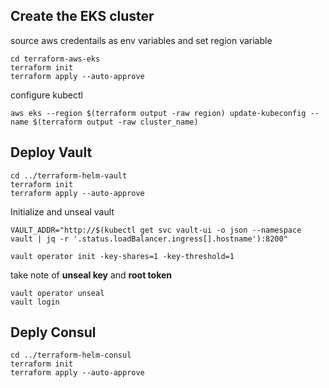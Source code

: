 ## Create the EKS cluster
source aws credentails as env variables and set region variable

    cd terraform-aws-eks
    terraform init
    terraform apply --auto-approve

configure kubectl

    aws eks --region $(terraform output -raw region) update-kubeconfig --name $(terraform output -raw cluster_name)

## Deploy Vault

    cd ../terraform-helm-vault
    terraform init
    terraform apply --auto-approve

Initialize and unseal vault

    VAULT_ADDR="http://$(kubectl get svc vault-ui -o json --namespace vault | jq -r '.status.loadBalancer.ingress[].hostname'):8200"
    
    vault operator init -key-shares=1 -key-threshold=1

take note of **unseal key** and **root token**

    vault operator unseal
    vault login

## Deply Consul

    cd ../terraform-helm-consul
    terraform init
    terraform apply --auto-approve



